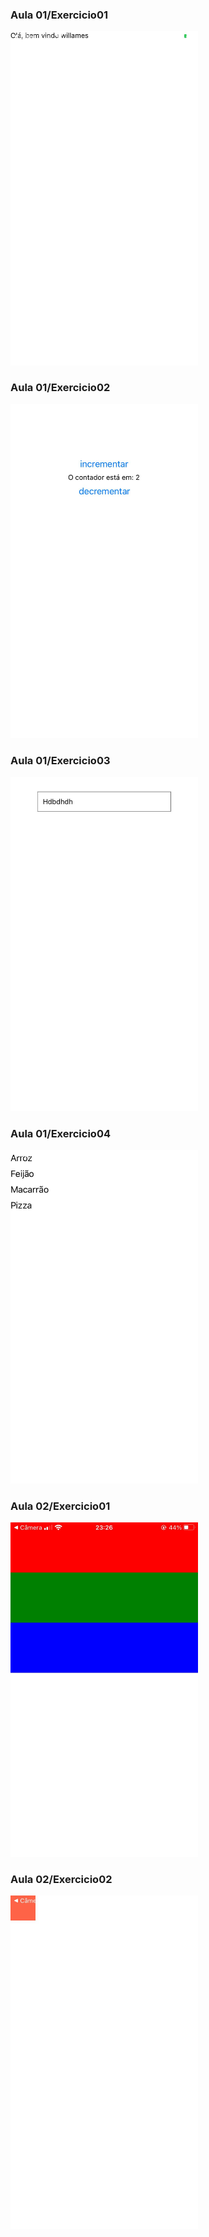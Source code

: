 ### Aula 01/Exercicio01

<img src="https://github.com/WillamesLima01/React-Native/blob/main/React%20Native%20-Kelson/aula01/aula01_2/assets/exercicio01.jpeg?raw=true" alt="Exercicio01" width="300" />

### Aula 01/Exercicio02

<img src="https://github.com/WillamesLima01/React-Native/blob/main/React%20Native%20-Kelson/aula01/aula01_2/assets/exercicio02.jpeg?raw=true" alt="Exercicio02" width="300" />

### Aula 01/Exercicio03

<img src="https://github.com/WillamesLima01/React-Native/blob/main/React%20Native%20-Kelson/aula01/aula01_2/assets/exercicio03.jpeg?raw=true" alt="Exercicio03" width="300" />

### Aula 01/Exercicio04

<img src="https://github.com/WillamesLima01/React-Native/blob/main/React%20Native%20-Kelson/aula01/aula01_2/assets/exercicio04.jpeg?raw=true" alt="Exercicio04" width="300" />

### Aula 02/Exercicio01

<img src="https://github.com/WillamesLima01/React-Native/blob/main/React%20Native%20-Kelson/aula02/assets/exercicio01.jpeg?raw=true" alt="Exercicio01" width="300" />

### Aula 02/Exercicio02

<img src="https://github.com/WillamesLima01/React-Native/blob/main/React%20Native%20-Kelson/aula02/assets/exercicio02.jpeg?raw=true" alt="Exercicio02" width="300" />


